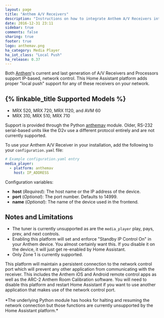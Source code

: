 ```yaml
---
layout: page
title: "Anthem A/V Receivers"
description: "Instructions on how to integrate Anthem A/V Receivers into Home Assistant."
date: 2016-12-31 23:11
sidebar: true
comments: false
sharing: true
footer: true
logo: anthemav.png
ha_category: Media Player
ha_iot_class: "Local Push"
ha_release: 0.37
---
```


Both [Anthem]'s current and last generation of A/V Receivers and Processors support IP-based, network control. This Home Assistant platform adds proper "local push" support for any of these receivers on your network.

## {% linkable_title Supported Models %}

* MRX 520, MRX 720, MRX 1120, and AVM 60
* MRX 310, MRX 510, MRX 710

Support is provided through the Python [anthemav] module. Older, RS-232 serial-based units like the D2v use a different protocol entirely and are not currently supported.

[Anthem]:	http://www.anthemav.com/
[anthemav]: https://github.com/nugget/python-anthemav


To use your Anthem A/V Receiver in your installation, add the following to your `configuration.yaml` file:

```yaml
# Example configuration.yaml entry
media_player:
  - platform: anthemav
    host: IP_ADDRESS
```

Configuration variables:

- **host** (*Required*): The host name or the IP address of the device.
- **port** (*Optional*): The port number. Defaults to 14999.
- **name** (*Optional*): The name of the device used in the frontend.

## Notes and Limitations

- The tuner is currently unsupported as are the `media_player` play, pays, prev, and next controls.
- Enabling this platform will set and enforce "Standby IP Control On" in your Anthem device.  You almost certainly want this.  If you disable it on the device, it will just get re-enabled by Home Assistant.
- Only Zone 1 is currently supported.

<p class='note warning'>
  This platform will maintain a persistent connection to the network control port which will prevent any other application from communicating with the receiver. This includes the Anthem iOS and Android remote control apps as well as the ARC-2 Anthem Room Calibration software. You will need to disable this platform and restart Home Assistant if you want to use another
  application that makes use of the network control port.
  <br /><br />
  *The underlying Python module has hooks for halting and resuming the network connection but those functions are currently unsupported by the Home Assistant platform.*
</p>

